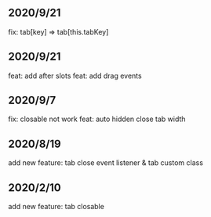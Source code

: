 ## 2020/9/21
fix: tab[key] => tab[this.tabKey]

## 2020/9/21
feat: add after slots
feat: add drag events

## 2020/9/7
fix: closable not work
feat: auto hidden close tab width

## 2020/8/19
add new feature: tab close event listener & tab custom class

## 2020/2/10
add new feature: tab closable
